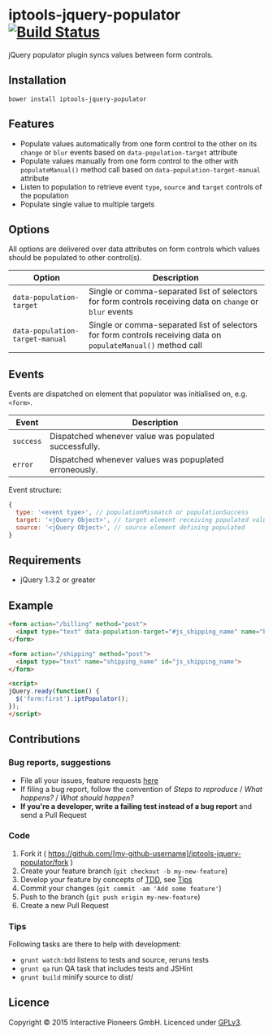 # iptools-jquery-populator [![Build Status](http://img.shields.io/travis/interactive-pioneers/iptools-jquery-populator.svg)](https://travis-ci.org/interactive-pioneers/iptools-jquery-populator)

jQuery populator plugin syncs values between form controls.

## Installation

```
bower install iptools-jquery-populator
```

## Features

- Populate values automatically from one form control to the other on its `change` or `blur` events based on `data-population-target` attribute
- Populate values manually from one form control to the other with `populateManual()` method call based on `data-population-target-manual` attribute
- Listen to population to retrieve event `type`, `source` and `target` controls of the population
- Populate single value to multiple targets

## Options

All options are delivered over data attributes on form controls which values should be populated to other control(s).

| Option | Description |
| ------ | ----------- |
| `data-population-target` | Single or comma-separated list of selectors for form controls receiving data on `change` or `blur` events |
| `data-population-target-manual` | Single or comma-separated list of selectors for form controls receiving data on `populateManual()` method call |

## Events

Events are dispatched on element that populator was initialised on, e.g. `<form>`.

| Event | Description |
| ------ | ----------- |
| `success` | Dispatched whenever value was populated successfully. |
| `error` | Dispatched whenever values was popuplated erroneously. |

Event structure:

```js
{
  type: '<event type>', // populationMismatch or populationSuccess
  target: '<jQuery Object>', // target element receiving populated value
  source: '<jQuery Object>', // source element defining populated
}
```

## Requirements

- jQuery 1.3.2 or greater

## Example

```html
<form action="/billing" method="post">
  <input type="text" data-population-target="#js_shipping_name" name="billing_name" value="Interactive Pioneers GmbH">
</form>

<form action="/shipping" method="post">
  <input type="text" name="shipping_name" id="js_shipping_name">
</form>

<script>
jQuery.ready(function() {
  $('form:first').iptPopulator();
});
</script>
```

## Contributions

### Bug reports, suggestions

- File all your issues, feature requests [here](https://github.com/interactive-pioneers/iptools-jquery-populator/issues)
- If filing a bug report, follow the convention of _Steps to reproduce_ / _What happens?_ / _What should happen?_
- __If you're a developer, write a failing test instead of a bug report__ and send a Pull Request

### Code

1. Fork it ( https://github.com/[my-github-username]/iptools-jquery-populator/fork )
2. Create your feature branch (`git checkout -b my-new-feature`)
3. Develop your feature by concepts of [TDD](http://en.wikipedia.org/wiki/Test-driven_development), see [Tips](#tips)
3. Commit your changes (`git commit -am 'Add some feature'`)
4. Push to the branch (`git push origin my-new-feature`)
5. Create a new Pull Request

### Tips

Following tasks are there to help with development:

- `grunt watch:bdd` listens to tests and source, reruns tests
- `grunt qa` run QA task that includes tests and JSHint
- `grunt build` minify source to dist/

## Licence
Copyright © 2015 Interactive Pioneers GmbH. Licenced under [GPLv3](LICENSE).
